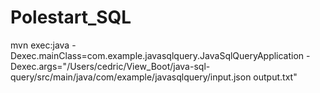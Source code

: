 # Polestart_SQL
mvn exec:java -Dexec.mainClass=com.example.javasqlquery.JavaSqlQueryApplication -Dexec.args="/Users/cedric/View_Boot/java-sql-query/src/main/java/com/example/javasqlquery/input.json output.txt"